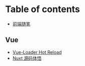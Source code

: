 # Table of contents

* [前端随笔](README.md)

## Vue

* [Vue-Loader Hot Reload](vue/vue-loader-hot-reload.md)
* [Nuxt 源码体悟](vue/nuxt-yuan-ma-ti-wu.md)

